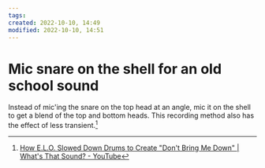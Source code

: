 ```yaml
---
tags: 
created: 2022-10-10, 14:49
modified: 2022-10-10, 14:51
---
```


# Mic snare on the shell for an old school sound
Instead of mic'ing the snare on the top head at an angle, mic it on the shell to get a blend of the top and bottom heads. This recording method also has the effect of less transient.[^1]

[^1]: [How E.L.O. Slowed Down Drums to Create "Don't Bring Me Down" | What's That Sound? - YouTube](https://www.youtube.com/watch?v=-_FKDeDpK1o)